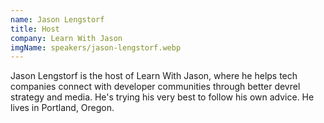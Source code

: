 ```yaml
---
name: Jason Lengstorf
title: Host
company: Learn With Jason
imgName: speakers/jason-lengstorf.webp
---
```


Jason Lengstorf is the host of Learn With Jason, where he helps tech companies connect with developer communities through better devrel strategy and media. He's trying his very best to follow his own advice. He lives in Portland, Oregon.